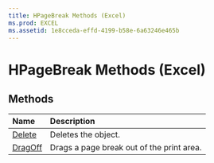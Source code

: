 ```yaml
---
title: HPageBreak Methods (Excel)
ms.prod: EXCEL
ms.assetid: 1e8cceda-effd-4199-b58e-6a63246e465b
---
```



# HPageBreak Methods (Excel)

## Methods



|**Name**|**Description**|
|:-----|:-----|
|[Delete](hpagebreak-delete-method-excel.md)|Deletes the object.|
|[DragOff](hpagebreak-dragoff-method-excel.md)|Drags a page break out of the print area.|

